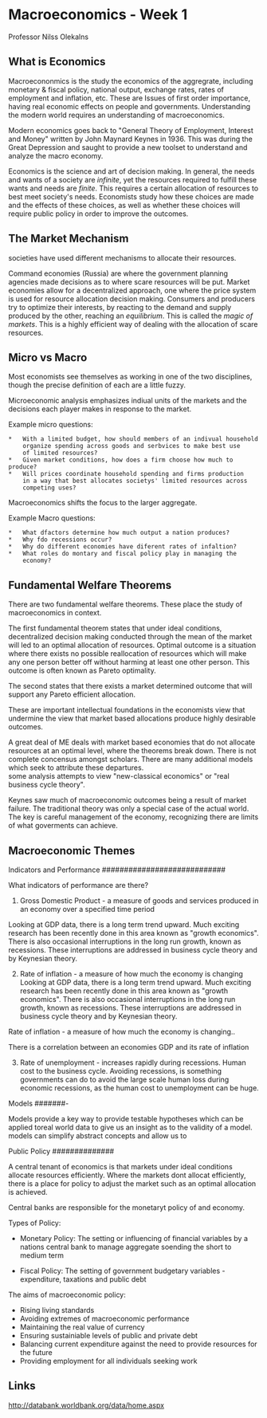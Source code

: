 Macroeconomics - Week 1
========================

Professor Nilss Olekalns

What is Economics
-----------------

Macroecononmics is the study the economics of the aggregrate, 
including monetary & fiscal policy, national output, exchange 
rates, rates of employment and inflation, etc.  These are Issues
 of first order importance, having real economic effects on
people and governments.  Understanding the modern world requires 
an understanding of macroeconomics.

Modern economics goes back to "General Theory of Employment, Interest
and Money" written by John Maynard Keynes in 1936.  This was during the 
Great Depression and saught to provide a new toolset to understand and
analyze the macro economy.


Economics is the science and art of decision making.  In general, the 
needs and wants of a society are *infinite*, yet the resources required
to fulfill these wants and needs are *finite*.  This requires a certain
allocation of resources to best meet society's needs.  Economists study
how these choices are made and the effects of these choices, as well as
whether these choices will require public policy in order to improve the
outcomes.


The Market Mechanism
---------------------

societies have used different mechanisms to allocate their resources.

Command economies (Russia) are where the government planning agencies
made decisions as to where scare resources will be put. Market economies 
allow for a decentralized approach, one where the price system is used
for resource allocation decision making. Consumers and producers try
to optimize their interests, by reacting to the demand and supply produced
by the other, reaching an *equilibrium*.  This is called the *magic of markets*.  This is a highly efficient way of dealing with the allocation 
of scare resources.  

Micro vs Macro
---------------

Most economists see themselves as working in one of the two disciplines,
though the precise definition of each are a little fuzzy.  

Microeconomic analysis emphasizes indiual units of the markets and the
decisions each player makes in response to the market.  

Example micro questions:

	*	With a limited budget, how should members of an indivual household
		organize spending across goods and serbvices to make best use
		of limited resources?
	*	Given market conditions, how does a firm choose how much to produce?
	*	Will prices coordinate household spending and firms production 
		in a way that best allocates societys' limited resources across 
		competing uses?

Macroeconomics shifts the focus to the larger aggregate.  

Example Macro questions:

	*	What dfactors determine how much output a nation produces?
	*	Why fdo recessions occur?
	*	Why do different economies have diferent rates of infaltion?
	*	What roles do montary and fiscal policy play in managing the 
		economy?

Fundamental Welfare Theorems
-----------------------------

There are two fundamental welfare theorems. These place the study of
 macroeconomics in context.

The first fundamental theorem states that under ideal conditions, decentralized decision making
conducted through the mean of the market will led to an optimal allocation
 of resources. Optimal outcome is a situation where there exists no
possible reallocation of resources which will make any one person better 
off without harming at least one other person.  This outcome is often known
as Pareto optimality.   

The second states that there exists a market determined outcome that 
will support any Pareto efficient allocation.

These are important intellectual foundations in the economists view
that undermine the view that market based allocations produce highly
desirable outcomes.  

A great deal of ME deals with market based economies that do not allocate
resources at an optimal level, where the theorems break down.  There
is not complete concensus amongst scholars.  There are
many additional models which seek to attribute these departures.  
some analysis attempts to view  "new-classical economics" or "real business
cycle theory".  

Keynes saw much of macroeconomic outcomes being a result of market 
failure.  The traditional theory was only a special case of the actual
world. The key is careful management of the economy, recognizing there
are limits of what goverments can achieve. 

Macroeconomic Themes
----------------------

Indicators and Performance
############################
	
What indicators of performance are there? 

1.	Gross Domestic Product - a measure of goods and services produced 
in an economy over a specified time period

Looking at GDP data, there is a long term trend upward.  Much exciting
research has been recently done in this area known as "growth economics".
There is also occasional interruptions in the long run growth, known
as recessions.  These interruptions are addressed in business cycle theory 
and by Keynesian theory.

2.	Rate of inflation - a measure of how much the economy is changing
Looking at GDP data, there is a long term trend upward.  Much exciting
research has been recently done in this area known as "growth economics".
There is also occasional interruptions in the long run growth, known
as recessions.  These interruptions are addressed in business cycle theory 
and by Keynesian theory.

Rate of inflation - a measure of how much the economy is changing.. 

There is a correlation between an economies GDP and its rate of inflation

3.	Rate of unemployment - increases rapidly during recessions.  Human
cost to the business cycle.  Avoiding recessions, is something
governments can do to avoid the large scale human loss during 
economic recessions, as the human cost to unemployment can be huge.


Models
#######-

Models provide a key way to provide testable hypotheses which can
be applied toreal world data to give us an insight as to the validity of 
a model.  models can simplify abstract concepts and allow
us to 

Public Policy
##############

A central tenant of economics is that markets under ideal conditions
allocate resources efficiently.  Where the markets dont 
allocat efficiently, there is a place for policy to 
adjust the market such as an optimal allocation is
achieved.

Central banks are responsible for the monetaryt policy of
and economy.  

Types of Policy:

*	Monetary Policy: The setting or influencing of financial variables by a nations central bank to manage aggregate soending the short to medium term

*	Fiscal Policy:  The setting of government budgetary variables - expenditure, taxations and public debt

The aims of macroeconomic policy:

*	Rising living standards
*	Avoiding extremes of macroeconomic performance
*	Maintaining the real value of currency
*	Ensuring sustainiable levels of public and private debt
*	Balancing current expenditure against the need to provide resources for the future
*	Providing employment for all individuals seeking work

Links
-----

<http://databank.worldbank.org/data/home.aspx>
